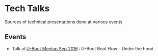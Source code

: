 # Tech Talks

Sources of technical presentations done at various events

## Events

* Talk at [U-Boot Meetup Sep 2016](http://www.meetup.com/embedded-linux/events/233758861/) : U-Boot Boot Flow - Under the hood
